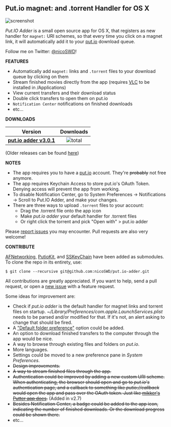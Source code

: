 ## Put.io magnet: and .torrent Handler for OS X
![screenshot](https://s3.amazonaws.com/f.cl.ly/items/362l1z432n3O2w1X2C2B/Screen%20Shot%202016-05-21%20at%2000.48.37.png)

*Put.IO Adder* is a small open source app for OS X, that registers as new handler for `magnet:` URI schemes, so that every time you click on a magnet link, it will automatically add it to your [put.io](http://put.io/) download queue.

Follow me on Twitter: [@nicoSWD](https://twitter.com/nicoSWD)!

**FEATURES**
- Automatically add `magnet:` links and `.torrent` files to your download queue by clicking on them
- Stream finished movies directly from the app (requires [VLC](https://www.videolan.org/vlc/index.html) to be installed in /Applications)
- View current transfers and their download status
- Double click transfers to open them on put.io
- `Notification Center` notifications on finished downloads
- etc...

**DOWNLOADS**

| Version | Downloads |
|:----------:|:---------------:|
| **[put.io adder v3.0.1](https://github.com/nicoSWD/put.io-adder/releases/download/v3.0.1/put.io-adder-v3.0.1.zip)** | ![total](https://img.shields.io/github/downloads/nicoSWD/put.io-adder/total.svg?maxAge=2592000)

  (Older releases can be found [here](https://github.com/nicoSWD/put.io-adder/releases/))

**NOTES**
- The app requires you to have a [put.io](http://put.io/) account. They're ~~probably~~ not free anymore.
- The app requires Keychain Access to store put.io's OAuth Token. Denying access will prevent the app from working.
- To disable Notification Center, go to System Preferences -> Notifications -> Scroll to Put.IO Adder, and make your changes.
- There are three ways to upload `.torrent` files to your account:
    - Drag the .torrent file onto the app icon
    - Make *put.io adder* your default handler for .torrent files
    - Or right click the torrent and pick "Open with" > put.io adder

Please [report issues](https://github.com/nicoSWD/put.io-adder/issues) you may encounter. Pull requests are also very welcome!

**CONTRIBUTE**

[AFNetworking](https://github.com/AFNetworking/AFNetworking), [PutioKit](https://github.com/PutioKit/PutioKit), and [SSKeyChain](https://github.com/samsoffes/sskeychain) have been added as submodules. To clone the repo in its entirety, use:

`$ git clone --recursive git@github.com:nicoSWD/put.io-adder.git`


All contributions are greatly appreciated. If you want to help, send a pull request, or open a [new issue](https://github.com/nicoSWD/put.io-adder/issues/new) with a feature request.

Some ideas for improvement are:

- Check if *put.io adder* is the default handler for magnet links and torrent files on startup. *~/Library/Preferences/com.apple.LaunchServices.plist* needs to be parsed and/or modified for that. If it's not, an alert asking to change that should be fired.
- A ["Default folder preference"](https://github.com/nicoSWD/put.io-adder/issues/3) option could be added.
- An option to download finished transfers to the computer through the app would be nice.
- A way to browse through existing files and folders on *put.io*.
- More languages.
- Settings could be moved to a new preference pane in *System Preferences*.
- ~~Design improvements.~~
- ~~A way to stream finished files through the app.~~
- ~~Authentication could be improved by adding a new custom URI scheme. When authenticating, the browser should open and go to *put.io's* authentication page, and a callback to something like *putio://callback* would open the app and pass over the OAuth token. Just like [mikker's Putter app does](https://github.com/mikker/Putter.app/blob/master/Putter/BBAppDelegate.m).~~ (Added in v2.7)
- ~~Besides Notification Center, a badge could be added to the app icon, indicating the number of finished downloads. Or the download progress could be shown there.~~
- etc...
